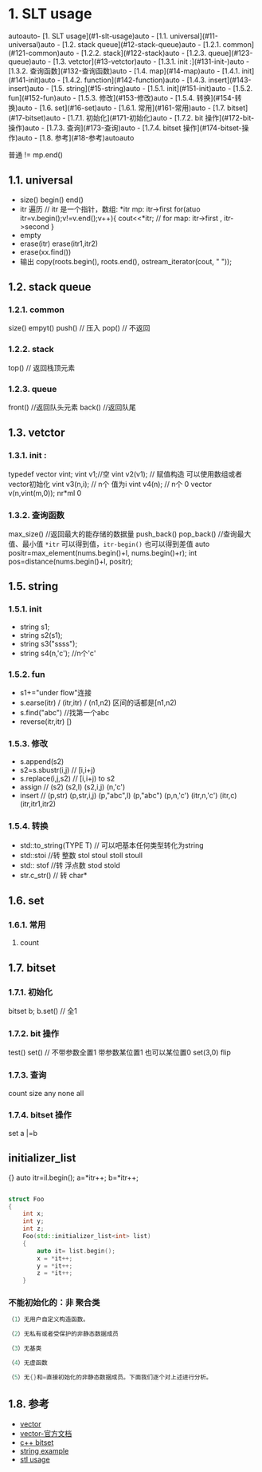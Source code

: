 # 1. SLT usage 

<!-- TOC -->autoauto- [1. SLT usage](#1-slt-usage)auto    - [1.1. universal](#11-universal)auto    - [1.2. stack queue](#12-stack-queue)auto        - [1.2.1. common](#121-common)auto        - [1.2.2. stack](#122-stack)auto        - [1.2.3. queue](#123-queue)auto    - [1.3. vetctor](#13-vetctor)auto        - [1.3.1. init :](#131-init-)auto        - [1.3.2. 查询函数](#132-查询函数)auto    - [1.4. map](#14-map)auto        - [1.4.1. init](#141-init)auto        - [1.4.2. function](#142-function)auto        - [1.4.3. insert](#143-insert)auto    - [1.5. string](#15-string)auto        - [1.5.1. init](#151-init)auto        - [1.5.2. fun](#152-fun)auto        - [1.5.3. 修改](#153-修改)auto        - [1.5.4. 转换](#154-转换)auto    - [1.6. set](#16-set)auto        - [1.6.1. 常用](#161-常用)auto    - [1.7. bitset](#17-bitset)auto        - [1.7.1. 初始化](#171-初始化)auto        - [1.7.2. bit 操作](#172-bit-操作)auto        - [1.7.3. 查询](#173-查询)auto        - [1.7.4. bitset 操作](#174-bitset-操作)auto    - [1.8. 参考](#18-参考)autoauto<!-- /TOC -->
普通  != mp.end()

## 1.1. universal
- size() begin() end() 
- itr 遍历
    // itr 是一个指针，数组: *itr  mp: itr->first 
    for(atuo itr=v.begin();v!=v.end();v++){
        cout<<*itr;  // for map: itr->first , itr->second
    }
- empty 
- erase(itr) erase(itr1,itr2) 
- erase(xx.find())
- 输出 copy(roots.begin(), roots.end(),
ostream_iterator<int >(cout, " "));

## 1.2. stack queue 
### 1.2.1. common
size() 
empyt()
push() // 压入
pop() // 不返回

### 1.2.2. stack 
top() // 返回栈顶元素

### 1.2.3. queue
front() //返回队头元素
back() //返回队尾

## 1.3. vetctor 
### 1.3.1. init :
typedef vector<int>  vint;
vint v1;//空
vint v2(v1); // 赋值构造 可以使用数组或者vector初始化
vint v3(n,i); // n个 值为i
vint v4(n); // n个 0
vector<vint> v(n,vint(m,0));  nr*ml 0

### 1.3.2. 查询函数
max_size() //返回最大的能存储的数据量
push_back()
pop_back()
//查询最大值、最小值 `*itr` 可以得到值，`itr-begin()` 也可以得到差值
auto positr=max_element(nums.begin()+l, nums.begin()+r);
int pos=distance(nums.begin()+l, positr);



## 1.5. string 

### 1.5.1. init 
- string s1;
- string s2(s1);
- string s3("ssss");
- string s4(n,'c'); //n个'c'

### 1.5.2. fun
- s1+="under flow"连接
- s.earse(itr) / (itr,itr) / (n1,n2)   区间的话都是[n1,n2)
- s.find("abc") //找第一个abc
- reverse(itr,itr) [)
### 1.5.3. 修改
- s.append(s2) 
- s2=s.sbustr(i,j)  // [i,i+j)
- s.replace(i,j,s2)  // [i,i+j) to s2
- assign // (s2) (s2,l) (s2,i,j) (n,'c')
- insert // (p,str) (p,str,i,j) (p,"abc",l) (p,"abc") 
        (p,n,'c') (itr,n,'c') (itr,c) (itr,itr1,itr2)

### 1.5.4. 转换 
- std::to_string(TYPE T) // 可以吧基本任何类型转化为string
- std::stoi //转 整数 stol stoul stoll stoull
- std:: stof //转 浮点数  stod stold 
- str.c_str()  // 转 char*


## 1.6. set

### 1.6.1. 常用
1. count

## 1.7. bitset

### 1.7.1. 初始化
bitset<size> b;
b.set() // 全1

### 1.7.2. bit 操作

test()
set() // 不带参数全置1   带参数某位置1  也可以某位置0 set(3,0)
flip
### 1.7.3. 查询
count
size
any
none
all
### 1.7.4. bitset 操作
set
a |=b

## initializer_list

{}
auto itr=il.begin();
a=*itr++;
b=*itr++;

```c++

struct Foo
{
	int x;
	int y;
	int z;
	Foo(std::initializer_list<int> list)
	{
		auto it= list.begin();
		x = *it++;
		y = *it++;
		z = *it++;
	}
```

### 不能初始化的：非 聚合类

```c++
（1）无用户自定义构造函数。

（2）无私有或者受保护的非静态数据成员

（3）无基类

（4）无虚函数

（5）无{}和=直接初始化的非静态数据成员。下面我们逐个对上述进行分析。
```


## 1.8. 参考
- [vector](https://www.cnblogs.com/shrimp-can/p/5280566.html)
- [vector-官方文档](http://www.cplusplus.com/reference/vector/vector/)
- [c++ bitset](https://www.cnblogs.com/magisk/p/8809922.html)
- [string example](http://www.cnblogs.com/gvlthu23061/p/7315722.html)
- [stl usage](https://github.com/fengbingchun/Messy_Test)